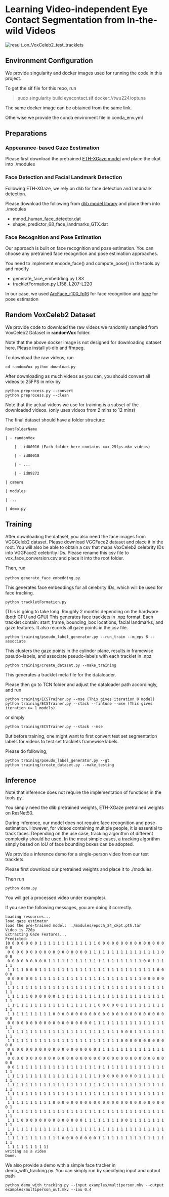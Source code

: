 # Learning Video-independent Eye Contact Segmentation from In-the-wild Videos

![result_on_VoxCeleb2_test_tracklets](./example/result.gif)

## Environment Configuration

We provide singularity and docker images used for running the code in this project. 

To get the sif file for this repo, run

> sudo singularity build eyecontact.sif docker://twu224/optuna

The same docker image can be obtained from the same link.

Otherwise we provide the conda enviroment file in conda_env.yml

## Preparations

### Appearance-based Gaze Eestimation

Please first download the pretrained [ETH-XGaze model](https://github.com/xucong-zhang/ETH-XGaze) and place the ckpt into ./modules

### Face Detection and Facial Landmark Detection

Following ETH-XGaze, we rely on dlib for face detection and landmark detection.

Please download the following from [dlib model library](https://github.com/davisking/dlib-models) and place them into ./modules
- mmod_human_face_detector.dat
- shape_predictor_68_face_landmarks_GTX.dat

### Face Recognition and Pose Estimation

Our approach is bulit on face recognition and pose estimation. You can choose any pretrained face recognition and pose estimation approaches.

You need to implement encode_face() and compute_pose() in the tools.py and modify 

- generate_face_embedding.py L83
- trackletFormation.py L158, L207-L220

In our case, we used [ArcFace_r100_fp16](https://github.com/deepinsight/insightface/tree/master/recognition/arcface_torch) for face recognition and [here](https://github.com/tensorboy/pytorch_Realtime_Multi-Person_Pose_Estimation) for pose estimation

## Random VoxCeleb2 Dataset

We provide code to download the raw videos we randomly sampled from VoxCeleb2 Dataset in **randomVox** folder.

Note that the above docker image is not designed for downloading dataset here. Please install yt-dlb and ffmpeg.

To download the raw videos, run

`cd randomVox
python download.py`


After downloading as much videos as you can, you should convert all videos to 25FPS in mkv by


```
python preprocess.py --convert
python preprocess.py --clean
```

Note that the actual videos we use for training is a subset of the downloaded videos. (only uses videos from 2 mins to 12 mins)

The final dataset should have a folder structure:

```
RootFolderName

| - randomVox
    
    | - id00016 (Each folder here contains xxx_25fps.mkv videos)

    | - id00018

    | - ...

    | - id09272

| camera

| modules

| ...

| demo.py
```

## Training

After downloading the dataset, you also need the face images from VGGCeleb2 dataset. Please download VGGFace2 dataset and place it in the root. You will also be able to obtain a csv that maps VoxCeleb2 celebrity IDs into VGGFace2 celebritiy IDs. Please rename this csv file to vox_face_conversion.csv and place it into the root folder.

Then, run 

`python generate_face_embedding.py`. 

This generates face embeddings for all celebrity IDs, which will be used for face tracking.

`python trackletFormation.py` 

(This is going to take long. Roughly 2 months depending on the hardware (both CPU and GPU) This generates face tracklets in .npz format. Each tracklet contain: start_frame, bounding_box locations, facial landmarks, and gaze features. It also records all gaze points in the csv file.

`python training/pseudo_label_generator.py --run_train --m_eps 8 --associate`

This clusters the gaze points in the cylinder plane, results in framewise pseudo-labels, and associate pseudo-labels with each tracklet in .npz

`python training/create_dataset.py --make_training`

This generates a tracklet meta file for the dataloader.

Please then go to TCN folder and adjust the dataloader path accordingly, and run

```
python training/ECSTrainer.py --mse (This gives iteration 0 model)
python training/ECSTrainer.py --stack --fintune --mse (This gives iteration >= 1 models)
```

or simply 

`python training/ECSTrainer.py --stack --mse`

But before training, one might want to first convert test set segmentation labels for videos to test set tracklets framewise labels.

Please do following, 

```
python training/pseudo_label_generator.py --gt
python training/create_dataset.py --make_testing
```

## Inference

Note that inference does not require the implementation of functions in the tools.py.

You simply need the dlib pretrained weights, ETH-XGaze pretrained weights on ResNet50.

During inference, our model does not require face recognition and pose estimation. However, for videos containing multiple people, it is essential to track faces. Depending on the use case, tracking algorithm of different complexity should be used. In the most simple cases, a tracking algorithm simply based on IoU of face bounding boxes can be adopted.

We provide a inference demo for a single-person video from our test tracklets.

Please first download our pretrained weights and place it to ./modules.

Then run

`python demo.py`

You will get a processed video under examples/.

If you see the following messages, you are doing it correctly.

```
Loading resources...
load gaze estimator
load the pre-trained model:  ./modules/epoch_24_ckpt.pth.tar
Video is 720p
Extracting Gaze Features...
Predicted:
[0 0 0 0 0 0 0 1 1 1 1 1 1 1 1 1 1 1 1 1 0 0 0 0 0 0 0 0 0 0 0 0 0 0 0 0 0
 0 0 0 0 0 0 0 0 0 0 0 0 0 0 0 0 0 0 1 1 1 1 1 1 1 1 1 1 1 1 1 1 1 1 0 0 0
 0 0 0 0 0 0 0 0 0 1 1 1 1 1 1 1 1 1 1 1 1 1 1 1 1 1 1 1 1 1 0 0 1 1 1 1 1
 1 1 1 1 0 0 0 1 1 1 1 1 1 1 1 1 1 1 1 1 1 1 1 1 1 1 1 1 1 1 1 1 1 0 0 0 0
 0 0 0 0 0 0 1 1 1 1 1 1 1 1 1 1 1 1 1 1 1 1 1 1 1 1 1 1 1 1 0 0 0 0 0 1 1
 1 1 1 1 1 1 1 1 1 1 1 1 1 1 1 1 1 1 1 1 1 1 1 1 1 1 1 1 1 1 1 1 1 1 1 1 1
 1 1 1 1 1 0 0 0 0 0 0 1 1 1 1 1 1 1 1 1 1 1 1 1 1 1 1 1 1 1 1 1 1 1 1 1 1
 1 1 1 1 1 1 1 1 1 1 1 1 1 1 1 1 1 1 1 1 0 0 0 0 0 1 1 1 1 1 1 1 1 1 1 1 1
 1 1 1 1 1 1 1 1 1 1 0 0 0 0 0 0 0 0 0 0 0 0 0 0 0 0 0 0 0 0 0 0 0 0 0 0 0
 0 0 0 0 0 0 0 0 0 0 0 0 0 0 0 0 0 0 0 1 1 1 1 1 1 1 1 1 1 1 1 1 1 1 1 1 1
 1 1 1 1 1 1 1 1 1 1 1 1 1 1 1 1 1 1 1 1 1 1 1 1 1 0 0 0 1 1 1 1 1 1 1 1 1
 1 1 1 1 1 1 1 1 1 1 1 1 1 1 1 1 1 1 1 1 1 1 1 1 1 0 0 0 0 0 0 0 0 0 0 0 0
 0 0 0 0 0 0 0 0 0 0 0 0 0 0 0 0 0 0 0 0 1 1 1 1 1 1 1 1 1 1 1 1 1 1 1 1 0
 0 0 0 0 0 0 0 0 0 0 0 0 0 0 0 0 0 0 0 0 0 0 0 0 0 0 0 0 0 0 0 0 0 0 0 0 0
 0 0 1 1 1 1 1 1 1 1 1 1 1 1 1 1 1 1 1 1 1 1 1 1 1 1 1 1 1 1 1 1 1 1 1 1 1
 1 1 1 1 1 1 1 1 1 1 1 1 1 1 1 1 1 1 1 1 1 0 0 0 0 0 0 0 0 1 1 1 1 1 1 1 1
 1 1 1 1 1 1 1 1 1 1 1 1 1 1 1 1 1 1 1 1 1 1 1 1 1 1 1 1 1 1 1 1 1 1 1 1 1
 1 1 1 1 1 1 1 1 1 1 1 1 1 1 1 1 1 1 1 1 1 1 1 1 1 1 1 1 1 1 1 1 1 1 1 1 1
 1 1 1 1 1 1 1 1 1 1 0 0 0 0 0 0 0 0 0 0 0 0 0 0 0 0 0 0 0 0 0 0 0 0 0 0 1
 1 1 1 1 1 1 1 1 1 1 1 1 1 1 1 1 1 1 1 1 1 1 1 1 1 1 1 1 1 1 1 1 1 1 1 1 1
 1 1 1 0 0 0 0 0 0 0 0 0 0 0 0 0 0 1 1 1 1 1 1 1 1 0 0 1 1 1 1 1 1 1 1 1 1
 1 1 1 1 1 1 1 1 1 1 1 1 1 1 1 1 1 1 1 1 1 1 1 1 1 1 1 1 1 1 1 1 1 1 1 1 1
 1 1 1 1 1 1 1 1 1 1 1 1 0 0 0 0 0 0 0 0 1 1 1 1 1 1 1 1 1 1 1 1 1 1 1 1 1
 1 1 1 1 1 1 1 1 1]
writing as a video
Done.
```
We also provide a demo with a simple face tracker in demo_with_tracking.py. You can simply run by specifying input and output path

`python demo_with_tracking.py --input examples/multiperson.mkv --output examples/multiperson_out.mkv --iou 0.4`
